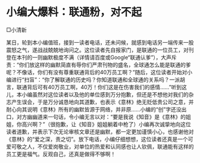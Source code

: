 # 小编大爆料：联通粉，对不起

□小清新

某日，轮到本小编值班，接到一读者电话，还未问候，就感到电话另一端传来一股震怒之气，遂战战兢兢地询问之。这位读者先自报家门，是联通的一位员工，对刊登在本刊的一则幽默极度不满（详情请百度或Google“联通认爹”），大声斥责：“你们放这样的幽默简直有辱你们严肃刊物的盛名，全球通怎么能是联通的爹呢？不像话，你们有没有尊重联通背后的40万员工啊？”随后，这位读者开始对小编进行“扫盲”：“你了解联通的历史吗？你知道联通和全球通的关系吗？一派胡言，联通背后可有40万员工啊，40万！你们这是在伤害我们的感情……”听到这儿，本小编虽然对这位读者以及他的单位感到万分抱歉，但还是不想他对我们的杂志产生误会，于是万分诚恳地向其道歉，也表示《意林》绝无贬低贵公司之意，并耐心向其说明《意林》所有的幽默皆源于网络，并非原……小编的“创”字还没出口，对方幽幽道来一句话，令小编无言以对：“要是我说《知音》是《意林》的姐姐，你高兴啊？”（很抱歉，让《知音》姐姐躺着中枪了）小编再次诚挚地向这位读者道歉，并表示下次无论审核文章还是幽默，都一定更加谨慎小心，也感谢他对《意林》的“爱之深，责之切”。放下电话，小编仔细想想，这位读者还真是一个可爱可敬之人，不仅爱岗敬业，对单位的热爱和认同感也让人钦佩，联通能有这样的员工更是福气。反观自己，还真是做得不够啊！